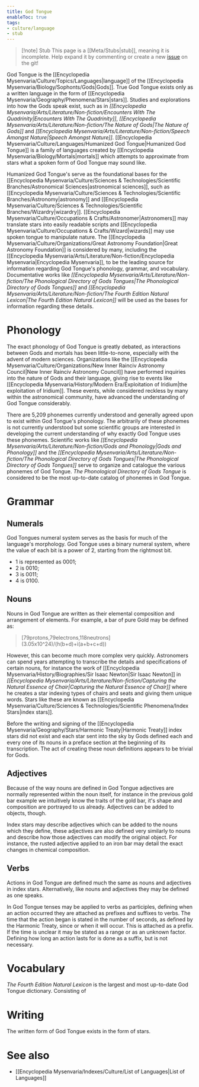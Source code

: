 ```yaml
---
title: God Tongue
enableToc: true
tags:
- culture/language
- stub
---
```


> [!note] Stub
> This page is a [[Meta/Stubs|stub]], meaning it is incomplete. Help expand it by commenting or create a new [issue](https://github.com/RagtimeGal/quartz--encyclopedia-mysenvaria/issues/new/choose) on the git!


God Tongue is the [[Encyclopedia Mysenvaria/Culture/Topics/Languages|language]] of the [[Encyclopedia Mysenvaria/Biology/Sophonts/Gods|Gods]]. True God Tongue exists only as a written language in the form of [[Encyclopedia Mysenvaria/Geography/Phenomena/Stars|stars]]. Studies and explorations into how the Gods speak exist, such as in *[[Encyclopedia Mysenvaria/Arts/Literature/Non-fiction/Encounters With The Quadrinity|Encounters With The Quadrinity]]*, *[[Encyclopedia Mysenvaria/Arts/Literature/Non-fiction/The Nature of Gods|The Nature of Gods]]* and *[[Encyclopedia Mysenvaria/Arts/Literature/Non-fiction/Speech Amongst Nature|Speech Amongst Nature]]*. [[Encyclopedia Mysenvaria/Culture/Languages/Humanized God Tongue|Humanized God Tongue]] is a family of languages created by [[Encyclopedia Mysenvaria/Biology/Mortals|mortals]] which attempts to approximate from stars what a spoken form of God Tongue may sound like.

Humanized God Tongue's serve as the foundational bases for the [[Encyclopedia Mysenvaria/Culture/Sciences & Technologies/Scientific Branches/Astronomical Sciences|astronomical sciences]], such as [[Encyclopedia Mysenvaria/Culture/Sciences & Technologies/Scientific Branches/Astronomy|astronomy]] and [[Encyclopedia Mysenvaria/Culture/Sciences & Technologies/Scientific Branches/Wizardry|wizardry]]. [[Encyclopedia Mysenvaria/Culture/Occupations & Crafts/Astronomer|Astronomers]] may translate stars into easily readable scripts and [[Encyclopedia Mysenvaria/Culture/Occupations & Crafts/Wizard|wizards]] may use spoken tongue to manipulate nature. The [[Encyclopedia Mysenvaria/Culture/Organizations/Great Astronomy Foundation|Great Astronomy Foundation]] is considered by many, including the [[Encyclopedia Mysenvaria/Arts/Literature/Non-fiction/Encyclopedia Mysenvaria|Encyclopedia Mysenvaria]], to be the leading source for information regarding God Tongue's phonology, grammar, and vocabulary. Documentative works like *[[Encyclopedia Mysenvaria/Arts/Literature/Non-fiction/The Phonological Directory of Gods Tongues|The Phonological Directory of Gods Tongues]]* and *[[Encyclopedia Mysenvaria/Arts/Literature/Non-fiction/The Fourth Edition Natural Lexicon|The Fourth Edition Natural Lexicon]]* will be used as the bases for information regarding these details.
# Phonology
The exact phonology of God Tongue is greatly debated, as interactions between Gods and mortals has been little-to-none, especially with the advent of modern sciences. Organizations like the [[Encyclopedia Mysenvaria/Culture/Organizations/New Inner Rainciv Astronomy Council|New Inner Rainciv Astronomy Council]] have performed inquiries into the nature of Gods and their language, giving rise to events like [[Encyclopedia Mysenvaria/History/Modern Era/Exploitation of Iridium|the exploitation of Iridium]]. These events, while considered reckless by many within the astronomical community, have advanced the understanding of God Tongue considerably.

There are 5,209 phonemes currently understood and generally agreed upon to exist within God Tongue's phonology. The arbitrarily of these phonemes is not currently understood but some scientific groups are interested in developing the current understanding of why exactly God Tongue uses these phonemes. Scientific works like *[[Encyclopedia Mysenvaria/Arts/Literature/Non-fiction/Gods and Phonology|Gods and Phonology]]* and the *[[Encyclopedia Mysenvaria/Arts/Literature/Non-fiction/The Phonological Directory of Gods Tongues|The Phonological Directory of Gods Tongues]]* serve to organize and catalogue the various phonemes of God Tongue. *The Phonological Directory of Gods Tongue* is considered to be the most up-to-date catalog of phonemes in God Tongue.
# Grammar
## Numerals
God Tongues numeral system serves as the basis for much of the language's morphology. God Tongue uses a binary numeral system, where the value of each bit is a power of 2, starting from the rightmost bit.  
 - 1 is represented as 0001;
 - 2 is 0010;
 - 3 is 0011;
 - 4 is 0100.
## Nouns
Nouns in God Tongue are written as their elemental composition and arrangement of elements. For example, a bar of pure Gold may be defined as: 

> \[79protons,79electrons,118neutrons](3.05x10^24)/(h(b+d)+i(a+b+c+d))

However, this can become much more complex very quickly. Astronomers can spend years attempting to transcribe the details and specifications of certain nouns, for instance the work of [[Encyclopedia Mysenvaria/History/Biographies/Sir Isaac Newton|Sir Isaac Newton]] in *[[Encyclopedia Mysenvaria/Arts/Literature/Non-fiction/Capturing the Natural Essence of Chair|Capturing the Natural Essence of Chair]]* where he creates a star indexing types of chairs and seats and giving them unique words. Stars like these are known as [[Encyclopedia Mysenvaria/Culture/Sciences & Technologies/Scientific Phenomena/Index Stars|index stars]].

Before the writing and signing of the [[Encyclopedia Mysenvaria/Geography/Stars/Harmonic Treaty|Harmonic Treaty]] index stars did not exist and each star sent into the sky by Gods defined each and every one of its nouns in a preface section at the beginning of its transcription. The act of creating these noun definitions appears to be trivial for Gods.
## Adjectives
Because of the way nouns are defined in God Tongue adjectives are normally represented within the noun itself, for instance in the previous gold bar example we intuitively know the traits of the gold bar, it's shape and composition are portrayed to us already. Adjectives can be added to objects, though.

Index stars may describe adjectives which can be added to the nouns which they define, these adjectives are also defined very similarly to nouns and describe how those adjectives can modify the original object. For instance, the rusted adjective applied to an iron bar may detail the exact changes in chemical composition.
## Verbs
Actions in God Tongue are defined much the same as nouns and adjectives in index stars. Alternatively, like nouns and adjectives they may be defined as one speaks.

In God Tongue tenses may be applied to verbs as participles, defining when an action occurred they are attached as prefixes and suffixes to verbs. The time that the action began is stated in the number of seconds, as defined by the Harmonic Treaty, since or when it will occur. This is attached as a prefix. If the time is unclear it may be stated as a range or as an unknown factor. Defining how long an action lasts for is done as a suffix, but is not necessary.
# Vocabulary
*The Fourth Edition Natural Lexicon* is the largest and most up-to-date God Tongue dictionary. Consisting of 
# Writing
The written form of God Tongue exists in the form of stars.
# See also
- [[Encyclopedia Mysenvaria/Indexes/Culture/List of Languages|List of Languages]]